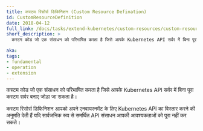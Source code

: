 ```yaml
---
title: कस्टम रिसोर्स डिफिनिशन (Custom Resource Defination)
id: CustomResourceDefinition
date: 2018-04-12
full_link: /docs/tasks/extend-kubernetes/custom-resources/custom-resource-definitions/
short_description: >
  कस्टम कोड जो एक संसाधन को परिभाषित करता है जिसे आपके Kubernetes API सर्वर में बिना पूरा कस्टम सर्वर बनाए जोड़ा जा सकता है।

aka: 
tags:
- fundamental
- operation
- extension
---
```

 कस्टम कोड जो एक संसाधन को परिभाषित करता है जिसे आपके Kubernetes API सर्वर में बिना पूरा कस्टम सर्वर बनाए जोड़ा जा सकता है।
 
<!--more-->

कस्टम रिसोर्स डिफिनिशन आपको अपने एनवायरनमेंट के लिए Kubernetes API का विस्तार करने की अनुमति देती हैं यदि सार्वजनिक रूप से समर्थित API संसाधन आपकी आवश्यकताओं को पूरा नहीं कर सकते।
